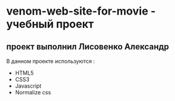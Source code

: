# venom-web-site-for-movie - учебный проект 
## проект выполнил Лисовенко Александр
 В данном проекте используются :
 - HTML5
 - CSS3
 - Javascript
 - Normalize css

